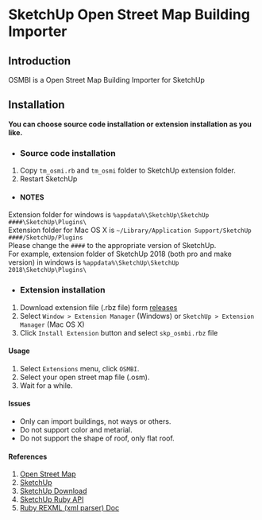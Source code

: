# SketchUp Open Street Map Building Importer

## Introduction
OSMBI is a Open Street Map Building Importer for SketchUp


## Installation

**You can choose source code installation or extension installation as you like.**

- ### Source code installation

1. Copy `tm_osmi.rb` and `tm_osmi` folder to SketchUp extension folder.
2. Restart SketchUp
- #### NOTES
Extension folder for windows is `%appdata%\SketchUp\SketchUp ####\SketchUp\Plugins\`  
Extension folder for Mac OS X is `~/Library/Application Support/SketchUp ####/SketchUp/Plugins`  
Please change the `####` to the appropriate version of SketchUp.  
For example, extension folder of SketchUp 2018 (both pro and make version) in windows is `%appdata%\SketchUp\SketchUp 2018\SketchUp\Plugins\`

- ### Extension installation
1. Download extension file (.rbz file) form [releases](../../releases)
2. Select `Window > Extension Manager` (Windows) or `SketchUp > Extension Manager` (Mac OS X)
3. Click `Install Extension` button and select `skp_osmbi.rbz` file


#### Usage

1. Select `Extensions` menu, click `OSMBI`.
2. Select your open street map file (.osm).
3. Wait for a while.

#### Issues
- Only can import buildings, not ways or others.
- Do not support color and metarial.
- Do not support the shape of roof, only flat roof.

#### References

1. [Open Street Map](https://www.openstreetmap.org/)
2. [SketchUp](https://www.sketchup.com/)
3. [SketchUp Download](https://www.sketchup.com/download/all)
3. [SketchUp Ruby API](https://ruby.sketchup.com/)
4. [Ruby REXML (xml parser) Doc](https://ruby-doc.org/stdlib-2.2.3/libdoc/rexml/rdoc/REXML/Document.html)



